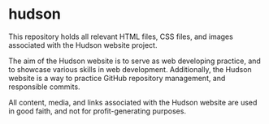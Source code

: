 # hudson

This repository holds all relevant HTML files, CSS files, and images
associated with the Hudson website project.

The aim of the Hudson website is to serve as web developing practice, and to
showcase various skills in web development. Additionally, the Hudson website is
a way to practice GitHub repository management, and responsible commits.

All content, media, and links associated with the Hudson website are used in
good faith, and not for profit-generating purposes.

